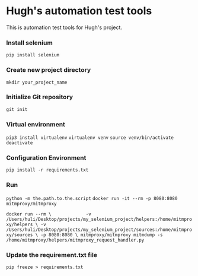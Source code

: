 # Hugh's automation test tools 
This is automation test tools for Hugh's project.

### Install selenium
`pip install selenium`

### Create new project directory
`mkdir your_project_name`

### Initialize Git repository
`git init`

### Virtual environment
`pip3 install virtualenv`
`virtualenv venv`
`source venv/bin/activate`
`deactivate`

### Configuration Environment
`pip install -r requirements.txt`

### Run
`python -m the.path.to.the.script`
`docker run -it --rm -p 8080:8080 mitmproxy/mitmproxy`

`docker run --rm \            
-v /Users/huli/Desktop/projects/my_selenium_project/helpers:/home/mitmproxy/helpers \
-v /Users/huli/Desktop/projects/my_selenium_project/sources:/home/mitmproxy/sources \
-p 8080:8080 \
mitmproxy/mitmproxy mitmdump -s /home/mitmproxy/helpers/mitmproxy_request_handler.py`

### Update the requirement.txt file
`pip freeze > requirements.txt`